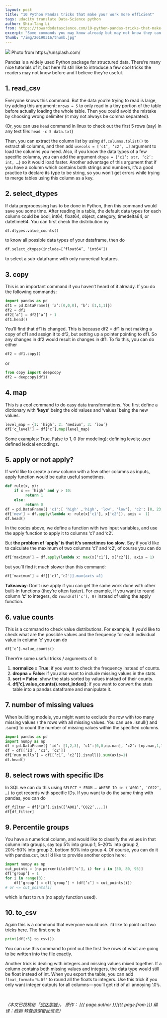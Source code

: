 ```yaml
---
layout: post
title: "10 Python Pandas tricks that make your work more efficient"
tags: udacity translate Data-Science python
author: Shiu-Tang Li
from: https://towardsdatascience.com/10-python-pandas-tricks-that-make-your-work-more-efficient-2e8e483808ba
excerpt: "Some commands you may know already but may not know they can be used this way"
thumb: "/img/20190316/thumb.jpg"
---
```

<img src="/img/20190316/001.jpg" />
Photo from https://unsplash.com/

Pandas is a widely used Python package for structured data. There’re many nice tutorials of it, but here I’d still like to introduce a few cool tricks the readers may not know before and I believe they’re useful.

## 1. read_csv

Everyone knows this command. But the data you’re trying to read is large, try adding this argument: `nrows = 5` to only read in a tiny portion of the table before actually loading the whole table. Then you could avoid the mistake by choosing wrong delimiter (it may not always be comma separated).

(Or, you can use `head` command in linux to check out the first 5 rows (say) in any text file: `head -c 5 data.txt`)

Then, you can extract the column list by using `df.columns.tolist()` to extract all columns, and then add `usecols = [‘c1’, ‘c2’, …]` argument to load the columns you need. Also, if you know the data types of a few specific columns, you can add the argument `dtype = {‘c1’: str, ‘c2’: int, …}` so it would load faster. Another advantage of this argument that if you have a column which contains both strings and numbers, it’s a good practice to declare its type to be string, so you won’t get errors while trying to merge tables using this column as a key.

## 2. select_dtypes

If data preprocessing has to be done in Python, then this command would save you some time. After reading in a table, the default data types for each column could be bool, int64, float64, object, category, timedelta64, or datetime64. You can first check the distribution by

```python
df.dtypes.value_counts()
```

to know all possible data types of your dataframe, then do

```python
df.select_dtypes(include=[‘float64’, ‘int64’])
```

to select a sub-dataframe with only numerical features.

## 3. copy

This is an important command if you haven’t heard of it already. If you do the following commands:

```python
import pandas as pd
df1 = pd.DataFrame({ ‘a’:[0,0,0], ‘b’: [1,1,1]})
df2 = df1
df2[‘a’] = df2[‘a’] + 1
df1.head()
```

You’ll find that df1 is changed. This is because df2 = df1 is not making a copy of df1 and assign it to df2, but setting up a pointer pointing to df1. So any changes in df2 would result in changes in df1. To fix this, you can do either

```python
df2 = df1.copy() 
```

or

```python
from copy import deepcopy
df2 = deepcopy(df1)
```

## 4. map

This is a cool command to do easy data transformations. You first define a dictionary with **‘keys’** being the old values and ‘values’ being the new values.

```python
level_map = {1: ‘high’, 2: ‘medium’, 3: ‘low’}
df[‘c_level’] = df[‘c’].map(level_map)
```

Some examples: True, False to 1, 0 (for modeling); defining levels; user defined lexical encodings.

## 5. apply or not apply?

If we’d like to create a new column with a few other columns as inputs, apply function would be quite useful sometimes.

```python
def rule(x, y):
    if x == ‘high’ and y > 10:
         return 1
    else:
         return 0
df = pd.DataFrame({ 'c1':[ 'high' ,'high', 'low', 'low'], 'c2': [0, 23, 17, 4]})
df['new'] = df.apply(lambda x: rule(x['c1'], x['c2']), axis =  1)
df.head()
```

In the codes above, we define a function with two input variables, and use the apply function to apply it to columns ‘c1’ and ‘c2’.

But **the problem of ‘apply’ is that it’s sometimes too slow**. Say if you’d like to calculate the maximum of two columns ‘c1’ and ‘c2’, of course you can do

```python
df[‘maximum’] = df.apply(lambda x: max(x[‘c1’], x[‘c2’]), axis = 1)
```

but you’ll find it much slower than this command:

```python
df[‘maximum’] = df[[‘c1’,’c2']].max(axis =1)
```

**Takeaway**: Don’t use apply if you can get the same work done with other built-in functions (they’re often faster). For example, if you want to round column **‘c’** to integers, do `round(df[‘c’], 0)` instead of using the apply function.

## 6. value counts

This is a command to check value distributions. For example, if you’d like to check what are the possible values and the frequency for each individual value in column ‘c’ you can do

```python
df[‘c’].value_counts()
```

There’re some useful tricks / arguments of it:
 1. **normalize = True**: if you want to check the frequency instead of counts.
 2. **dropna = False**: if you also want to include missing values in the stats.
 3. **sort = False**: show the stats sorted by values instead of their counts.
 4. **df[‘c].value_counts().reset_index()**: if you want to convert the stats table into a pandas dataframe and manipulate it.

## 7. number of missing values
When building models, you might want to exclude the row with too many missing values / the rows with all missing values. You can use .isnull() and .sum() to count the number of missing values within the specified columns.

```python
import pandas as pd
import numpy as np
df = pd.DataFrame({ ‘id’: [1,2,3], ‘c1’:[0,0,np.nan], ‘c2’: [np.nan,1,1]})
df = df[[‘id’, ‘c1’, ‘c2’]]
df[‘num_nulls’] = df[[‘c1’, ‘c2’]].isnull().sum(axis=1)
df.head()
```

## 8. select rows with specific IDs

In SQL we can do this using `SELECT * FROM … WHERE ID in (‘A001’, ‘C022’, …)` to get records with specific IDs. If you want to do the same thing with pandas, you can do

```python
df_filter = df[‘ID’].isin([‘A001’,‘C022’,...])
df[df_filter]
```

## 9. Percentile groups

You have a numerical column, and would like to classify the values in that column into groups, say top 5% into group 1, 5–20% into group 2, 20%-50% into group 3, bottom 50% into group 4. Of course, you can do it with pandas.cut, but I’d like to provide another option here:

```python
import numpy as np
cut_points = [np.percentile(df[‘c’], i) for i in [50, 80, 95]]
df[‘group’] = 1
for i in range(3):
    df[‘group’] = df[‘group’] + (df[‘c’] < cut_points[i])
# or <= cut_points[i]
```

which is fast to run (no apply function used).

## 10. to_csv

Again this is a command that everyone would use. I’d like to point out two tricks here. The first one is

```python
print(df[:5].to_csv())
```

You can use this command to print out the first five rows of what are going to be written into the file exactly.

Another trick is dealing with integers and missing values mixed together. If a column contains both missing values and integers, the data type would still be float instead of int. When you export the table, you can add `float_format='%.0f'` to round all the floats to integers. Use this trick if you only want integer outputs for all columns — you’ll get rid of all annoying ‘.0’s.


<span class="hl"></span> 


_（本文已投稿给「[优达学城](https://cn.udacity.com)」。 原作： [{{ page.author }}]({{ page.from }}) 编译：欧剃 转载请保留此信息）_